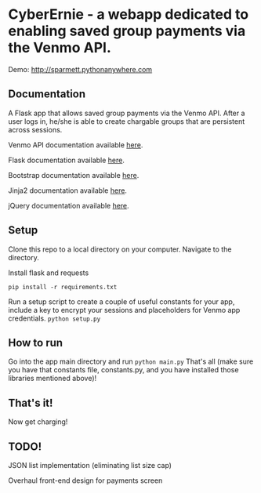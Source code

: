 CyberErnie - a webapp dedicated to enabling saved group payments via the Venmo API.
===============================================================================
Demo: http://sparmett.pythonanywhere.com

Documentation
-----------
A Flask app that allows saved group payments via the Venmo API. After a user logs in, he/she is able to create chargable groups that are persistent across sessions.

Venmo API documentation available [here](http://venmo.com/api).

Flask documentation available [here](http://flask.pocoo.org/).

Bootstrap documentation available [here](http://getbootstrapcom/).

Jinja2 documentation available [here](http://jinja.pocoo.org/docs/).

jQuery documentation available [here](http://jquery.com/).

Setup
-----------
Clone this repo to a local directory on your computer. Navigate to the directory.

Install flask and requests

    pip install -r requirements.txt

Run a setup script to create a couple of useful constants for your app, include a key to encrypt your sessions
and placeholders for Venmo app credentials.
`python setup.py`

How to run
-----------
Go into the app main directory and
run `python main.py`
That's all (make sure you have that constants file, constants.py, and you have installed those libraries mentioned above)!


That's it!
----------
Now get charging!

TODO!
----------
JSON list implementation (eliminating list size cap)

Overhaul front-end design for payments screen
